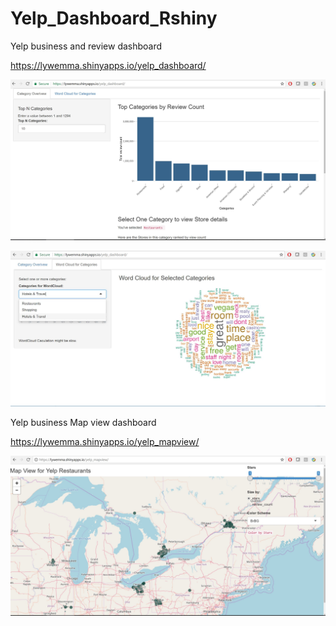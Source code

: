 # Yelp_Dashboard_Rshiny



Yelp business and review dashboard

<https://lywemma.shinyapps.io/yelp_dashboard/>

![Ranking_Capture](https://github.com/lywemma/Yelp_Dashboard_Rshiny/blob/master/Ranking_Capture.JPG)



![WordCloud_Capture](https://github.com/lywemma/Yelp_Dashboard_Rshiny/blob/master/WordCloud_Capture.JPG)

Yelp business Map view dashboard

<https://lywemma.shinyapps.io/yelp_mapview/>



![Map View Capture](https://github.com/lywemma/Yelp_Dashboard_Rshiny/blob/master/Map_Capture.JPG)